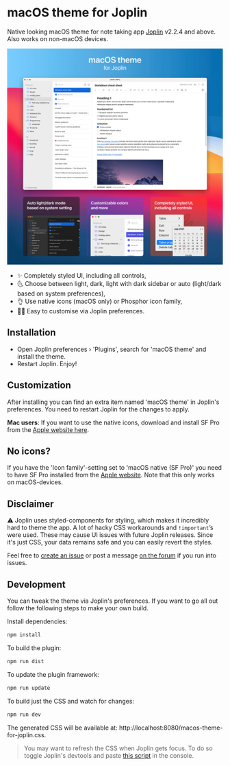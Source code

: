 # macOS theme for Joplin

Native looking macOS theme for note taking app [Joplin](https://joplinapp.org/) v2.2.4 and above. Also works on non-macOS devices.

![macOS theme for Joplin](/images/macos-theme-for-joplin.png)

- ✨ Completely styled UI, including all controls,
- 🌜 Choose between light, dark, light with dark sidebar or auto (light/dark based on system preferences),
- 👌 Use native icons (macOS only) or Phosphor icon family,
- 👨‍🎨 Easy to customise via Joplin preferences.

## Installation

- Open Joplin preferences › 'Plugins', search for 'macOS theme' and install the theme.
- Restart Joplin. Enjoy!

## Customization

After installing you can find an extra item named 'macOS theme' in Joplin's preferences. You need to restart Joplin for the changes to apply.

**Mac users**: If you want to use the native icons, download and install SF Pro from the [Apple website here](https://developer.apple.com/fonts/).

## No icons?

If you have the 'Icon family'-setting set to 'macOS native (SF Pro)' you need to have SF Pro installed from the [Apple website](https://developer.apple.com/fonts/). Note that this only works on macOS-devices.

## Disclaimer

⚠️ Joplin uses styled-components for styling, which makes it incredibly hard to theme the app. A lot of hacky CSS workarounds and `!important`’s were used. These may cause UI issues with future Joplin releases. Since it's just CSS, your data remains safe and you can easily revert the styles.

Feel free to [create an issue](https://github.com/ajilderda/joplin-macos-native-theme/issues) or post a message [on the forum](https://discourse.joplinapp.org/t/macos-theme-for-joplin/) if you run into issues.

## Development

You can tweak the theme via Joplin's preferences. If you want to go all out follow the following steps to make your own build.

Install dependencies:

```sh
npm install
```

To build the plugin:

```sh
npm run dist
```

To update the plugin framework:

```sh
npm run update
```

To build just the CSS and watch for changes:

```sh
npm run dev
```

The generated CSS will be available at: http://localhost:8080/macos-theme-for-joplin.css.

> You may want to refresh the CSS when Joplin gets focus. To do so toggle Joplin's devtools and paste [this script](https://gist.github.com/ajilderda/05caf6385501e1b32202e0414d00ed61) in the console.
